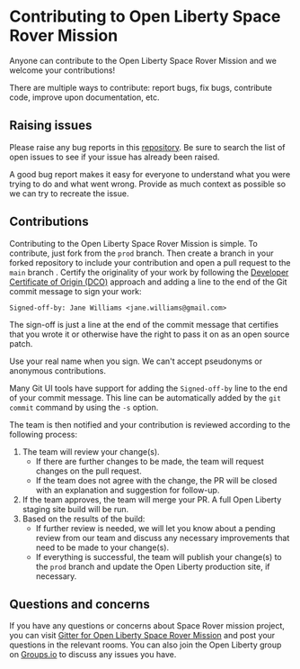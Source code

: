 # Contributing to Open Liberty Space Rover Mission

Anyone can contribute to the Open Liberty Space Rover Mission and we welcome your contributions!

There are multiple ways to contribute: report bugs, fix bugs, contribute code, improve upon documentation, etc.

## Raising issues

Please raise any bug reports in this [repository](../../issues). Be sure to search the list of open issues to see if your issue has already been raised.

A good bug report makes it easy for everyone to understand what you were trying to do and what went wrong. Provide as much context as possible so we can try to recreate the issue.

## Contributions

Contributing to the Open Liberty Space Rover Mission is simple. To contribute, just fork from the `prod` branch.  Then create a branch in your forked repository to include your contribution and open a pull request to the `main` branch .
Certify the originality of your work by following the [Developer Certificate of Origin (DCO)](https://developercertificate.org) approach and adding a line to the end of the Git commit message to sign your work:

```text
Signed-off-by: Jane Williams <jane.williams@gmail.com>
```

The sign-off is just a line at the end of the commit message that certifies that you wrote it or otherwise have the right to pass it on as an open source patch.

Use your real name when you sign. We can't accept pseudonyms or anonymous contributions.

Many Git UI tools have support for adding the `Signed-off-by` line to the end of your commit message. This line can be automatically added by the `git commit` command by using the `-s` option.

The team is then notified and your contribution is reviewed according to the following process:

1. The team will review your change(s).
    - If there are further changes to be made, the team will request changes on the pull request.
    - If the team does not agree with the change, the PR will be closed with an explanation and suggestion for follow-up.
2. If the team approves, the team will merge your PR. A full Open Liberty staging site build will be run.
3. Based on the results of the build:
    - If further review is needed, we will let you know about a pending review from our team and discuss any necessary improvements that need to be made to your change(s).
    - If everything is successful, the team will publish your change(s) to the `prod` branch and update the Open Liberty production site, if necessary.

## Questions and concerns

If you have any questions or concerns about Space Rover mission project, you can visit [Gitter for Open Liberty Space Rover Mission](https://app.gitter.im/#/room/#openliberty-spacerover:gitter.im) and post your questions in the relevant rooms. You can also join the Open Liberty group on [Groups.io](https://groups.io/g/openliberty) to discuss any issues you have.
